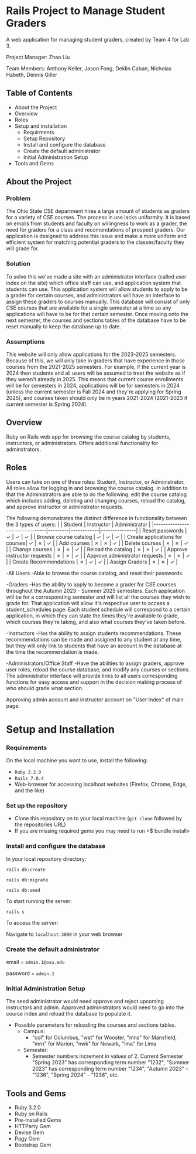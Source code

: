 # Rails Project to Manage Student Graders
A web application for managing student graders, created by Team 4 for Lab 3. 

Project Manager: Zhao Liu

Team Members: Anthony Keller, Jason Fong, Deklin Caban, Nicholas Habeth, Dennis Giller
## Table of Contents
* About the Project
* Overview
* Roles
* Setup and installation
  * Requirments
  * Setup Repository
  * Install and configure the database
  * Create the default administrator
  * Initial Administration Setup
 * Tools and Gems
  
## About the Project
### Problem
The Ohio State CSE department hires a large amount of students as graders for a variety of CSE courses. The process in use lacks uniformity. It is based on emails from students and faculty on willingness to work as a grader, the need for graders for a class and recomendations of prospect graders. Our application is designed to address this issue and make a more uniform and efficient system for matching potential graders to the classes/faculty they will grade for. 
### Solution
To solve this we've made a site with an administrator interface (called user index on the site) which office staff can use, and application system that students can use. This application system will allow students to apply to be a grader for certain courses, and administrators will have an interface to assign these graders to courses manually. This database will consist of only CSE courses that are available for a single semester at a time so any applications will have to be for that certain semester. Once moving onto the next semester, the courses and sections tables of the database have to be reset manually to keep the database up to date.
### Assumptions
This website will only allow applications for the 2023-2025 semesters. Because of this, we will only take in graders that have experience in those courses from the 2021-2025 semesters. For example, if the current year is 2024 then students and all users will be assumed to treat the website as if they weren't already in 2025. This means that current course enrollments will be for semesters in 2024, applications will be for semesters in 2024 (unless the current semester is Fall 2024 and they're applying for Spring 2025), and courses taken should only be in years 2021-2024 (2021-2023 if current semester is Spring 2024).

## Overview
Ruby on Rails web app for browsing the course catalog by students, instructors, or administrators. Offers additional functionality for adminstrators.

## Roles
Users can take on one of three roles: Student, Instructor, or Administrator. All roles allow for logging in and browsing the course catalog. In addition to that the Administrators are able to do the following: edit the course catalog which includes adding, deleting and changing courses, reload the catalog, and approve instructor or adminstrator requests.

The following demonstrates the distinct difference in functionality between the 3 types of users:
|                                | Student | Instructor | Administrator |
|--------------------------------|---------|------------|---------------|
| Reset passwords                | &check; | &check;    | &check;       |
| Browse course catalog          | &check; | &check;    | &check;       |
| Create applications for courses| &check; | &cross;    | &check;       |
| Add courses                    | &cross; | &cross;    | &check;       |
| Delete courses                 | &cross; | &cross;    | &check;       |
| Change courses                 | &cross; | &cross;    | &check;       |
| Reload the catalog             | &cross; | &cross;    | &check;       |
| Approve instructor requests    | &cross; | &cross;    | &check;       |
| Approve administrator requests | &cross; | &cross;    | &check;       |
| Create Recommendations         | &cross; | &check;    | &check;       |
| Assign Graders                 | &cross; | &cross;    | &check;       |

-All Users
 -Able to browse the course catalog, and reset their passwords.

-Graders
 -Has the ability to apply to become a grader for CSE courses throughout the Autumn 2023 - Summer 2025 semesters. Each application will be for a corresponding semester and will list all the courses they wish to grade for. That application will allow it's respective user to access a student_schedules page. Each student schedule will correspond to a certain application, in which they can state the times they're available to grade, which courses they're taking, and also what courses they've taken before.
 
-Instructors
 -Has the ability to assign students recommendations. These recommendations can be made and assigned to any student at any time, but they will only link to students that have an account in the database at the time the recommendation is made.
 
-Administrators/Office Staff
 -Have the abilities to assign graders, approve user roles, reload the course database, and modify any courses or sections. The administrator interface will provide links to all users corresponding functions for easy access and support in the decision making process of who should grade what section. 

Approving admin account and instructor account on "User Index" of main page.

# Setup and Installation

### Requirements
On the local machine you want to use, install the following:
* `Ruby 3.2.0`
* `Rails 7.0.4`
* Web-browser for accessing localhost websites (Firefox, Chrome, Edge, and the like)

### Set up the repository
* Clone this repository on to your local machine (`git clone` followed by the repositories URL)
* If you are missing required gems you may need to run <$ bundle install>

### Install and configure the database

In your local repository directory:

`rails db:create`

`rails db:migrate`

`rails db:seed`

To start running the server:

`rails s`

To access the server:

Navigate to `localhost:3000` in your web browser

### Create the default administrator

email = `admin.1@osu.edu`

password = `admin.1`

### Initial Administration Setup

The seed administrator would need approve and reject upcoming instructors and admin. Approved administrators would need to go into the course index and reload the database to populate it. 
- Possible parameters for reloading the courses and sections tables.
  - Campus:
    - "col" for Columbus, "wst" for Wooster, "mns" for Mansfield, "mrn" for Marion, "nwk" for Newark, "lma" for Lima
  - Semester:
    - Semester numbers increment in values of 2. Current Semester "Spring 2023" has corresponding term number "1232", "Summer 2023" has corresponding term number "1234", "Autumn 2023" - "1236", "Spring 2024" - "1238", etc. 



## Tools and Gems
* Ruby 3.2.0
* Ruby on Rails
* Pre-Installed Gems
* HTTParty Gem
* Devise Gem
* Pagy Gem
* Bootstrap Gem



